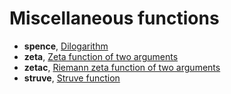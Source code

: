 # Miscellaneous functions

* **spence**, [Dilogarithm](doubldoc.md#spence)
* **zeta**, [Zeta function of two arguments](doubldoc.md#zeta)
* **zetac**, [Riemann zeta function of two arguments](doubldoc.md#zetac)
* **struve**, [Struve function](doubldoc.md#struve)
